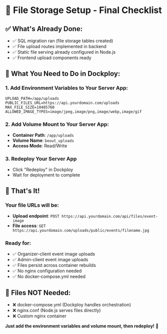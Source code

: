 # 🎯 File Storage Setup - Final Checklist

## ✅ What's Already Done:
- ✅ SQL migration ran (file storage tables created)
- ✅ File upload routes implemented in backend
- ✅ Static file serving already configured in Node.js
- ✅ Frontend upload components ready

## 🔧 What You Need to Do in Dockploy:

### 1. Add Environment Variables to Your Server App:
```env
UPLOAD_PATH=/app/uploads
PUBLIC_FILES_URL=https://api.yourdomain.com/uploads
MAX_FILE_SIZE=10485760
ALLOWED_IMAGE_TYPES=image/jpeg,image/png,image/webp,image/gif
```

### 2. Add Volume Mount to Your Server App:
- **Container Path**: `/app/uploads`
- **Volume Name**: `beout_uploads`
- **Access Mode**: Read/Write

### 3. Redeploy Your Server App
- Click "Redeploy" in Dockploy
- Wait for deployment to complete

## 🎉 That's It!

### Your file URLs will be:
- **Upload endpoint**: `POST https://api.yourdomain.com/api/files/event-image`
- **File access**: `GET https://api.yourdomain.com/uploads/public/events/filename.jpg`

### Ready for:
- ✅ Organizer-client event image uploads
- ✅ Admin-client event image uploads
- ✅ Files persist across container rebuilds
- ✅ No nginx configuration needed
- ✅ No docker-compose.yml needed

## 🚨 Files NOT Needed:
- ❌ docker-compose.yml (Dockploy handles orchestration)
- ❌ nginx.conf (Node.js serves files directly)
- ❌ Custom nginx container

**Just add the environment variables and volume mount, then redeploy!** 🚀
